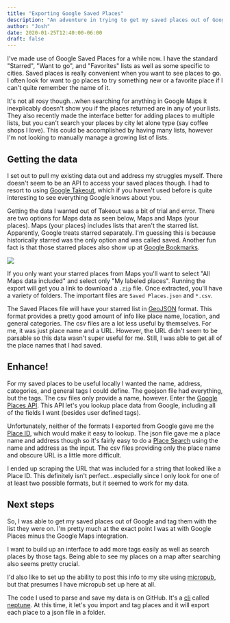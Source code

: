 ```yaml
---
title: "Exporting Google Saved Places"
description: "An adventure in trying to get my saved places out of Google."
author: "Josh"
date: 2020-01-25T12:40:00-06:00
draft: false
---
```


I've made use of Google Saved Places for a while now. I have the standard "Starred", "Want to go", and "Favorites" lists as well as some specific to cities. Saved places is really convenient when you want to see places to go. I often look for want to go places to try something new or a favorite place if I can't quite remember the name of it.

<!--more-->

It's not all rosy though...when searching for anything in Google Maps it inexplicably doesn't show you if the places returned are in any of your lists. They also recently made the interface better for adding places to multiple lists, but you can't search your places by city let alone type (say coffee shops I love). This could be accomplished by having many lists, however I'm not looking to manually manage a growing list of lists.

## Getting the data

I set out to pull my existing data out and address my struggles myself. There doesn't seem to be an API to access your saved places though. I had to resort to using [Google Takeout](https://takeout.google.com), which if you haven't used before is quite interesting to see everything Google knows about you.

Getting the data I wanted out of Takeout was a bit of trial and error. There are two options for Maps data as seen below, Maps and Maps (your places). Maps (your places) includes lists that aren't the starred list. Apparently, Google treats starred separately. I'm guessing this is because historically starred was the only option and was called saved. Another fun fact is that those starred places also show up at [Google Bookmarks](https://google.com/bookmarks).

![](/img/maps-export-products.png)

If you only want your starred places from Maps you'll want to select "All Maps data included" and select only "My labeled places". Running the export will get you a link to download a `.zip` file. Once extracted, you'll have a variety of folders. The important files are `Saved Places.json` and `*.csv`. 

The Saved Places file will have your starred list in [GeoJSON](https://en.wikipedia.org/wiki/GeoJSON) format. This format provides a pretty good amount of info like place name, location, and general categories. The csv files are a lot less useful by themselves. For me, it was just place name and a URL. However, the URL didn't seem to be parsable so this data wasn't super useful for me. Still, I was able to get all of the place names that I had saved.

## Enhance!
For my saved places to be useful locally I wanted the name, address, categories, and general tags I could define. The geojson file had everything, but the tags. The csv files only provide a name, however. Enter the [Google Places API](https://developers.google.com/places/web-service/intro). This API let's you lookup place data from Google, including all of the fields I want (besides user defined tags).

Unfortunately, neither of the formats I exported from Google gave me the [Place ID](https://developers.google.com/places/web-service/place-id), which would make it easy to lookup. The json file gave me a place name and address though so it's fairly easy to do a [Place Search](https://developers.google.com/places/web-service/search) using the name and address as the input. The csv files providing only the place name and obscure URL is a little more difficult.

I ended up scraping the URL that was included for a string that looked like a Place ID. This definitely isn't perfect...especially since I only look for one of at least two possible formats, but it seemed to work for my data.

## Next steps
So, I was able to get my saved places out of Google and tag them with the list they were on. I'm pretty much at the exact point I was at with Google Places minus the Google Maps integration.

I want to build up an interface to add more tags easily as well as search places by those tags. Being able to see my places on a map after searching also seems pretty crucial.

I'd also like to set up the ability to post this info to my site using [micropub](https://indieweb.org/Micropub), but that presumes I have micropub set up here at all.

The code I used to parse and save my data is on GitHub. It's a [cli](https://en.wikipedia.org/wiki/Command-line_interface) called [neptune](https://github.com/kasuboski/neptune). At this time, it let's you import and tag places and it will export each place to a json file in a folder.